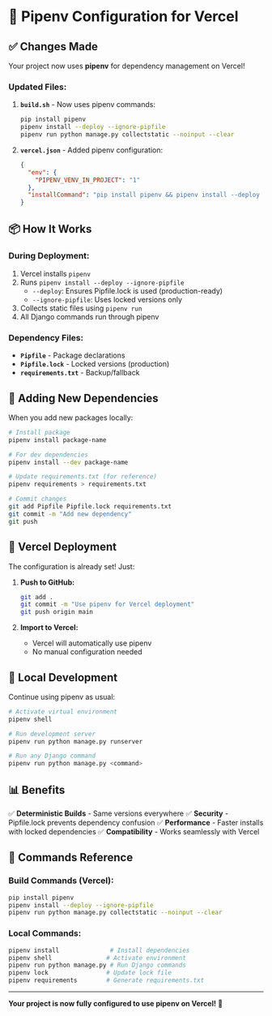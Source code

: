 # 🐍 Pipenv Configuration for Vercel

## ✅ Changes Made

Your project now uses **pipenv** for dependency management on Vercel!

### Updated Files:

1. **`build.sh`** - Now uses pipenv commands:

   ```bash
   pip install pipenv
   pipenv install --deploy --ignore-pipfile
   pipenv run python manage.py collectstatic --noinput --clear
   ```

2. **`vercel.json`** - Added pipenv configuration:
   ```json
   {
     "env": {
       "PIPENV_VENV_IN_PROJECT": "1"
     },
     "installCommand": "pip install pipenv && pipenv install --deploy --ignore-pipfile"
   }
   ```

## 📦 How It Works

### During Deployment:

1. Vercel installs `pipenv`
2. Runs `pipenv install --deploy --ignore-pipfile`
   - `--deploy`: Ensures Pipfile.lock is used (production-ready)
   - `--ignore-pipfile`: Uses locked versions only
3. Collects static files using `pipenv run`
4. All Django commands run through pipenv

### Dependency Files:

- **`Pipfile`** - Package declarations
- **`Pipfile.lock`** - Locked versions (production)
- **`requirements.txt`** - Backup/fallback

## 🔄 Adding New Dependencies

When you add new packages locally:

```bash
# Install package
pipenv install package-name

# For dev dependencies
pipenv install --dev package-name

# Update requirements.txt (for reference)
pipenv requirements > requirements.txt

# Commit changes
git add Pipfile Pipfile.lock requirements.txt
git commit -m "Add new dependency"
git push
```

## 🚀 Vercel Deployment

The configuration is already set! Just:

1. **Push to GitHub:**

   ```bash
   git add .
   git commit -m "Use pipenv for Vercel deployment"
   git push origin main
   ```

2. **Import to Vercel:**
   - Vercel will automatically use pipenv
   - No manual configuration needed

## 🔧 Local Development

Continue using pipenv as usual:

```bash
# Activate virtual environment
pipenv shell

# Run development server
pipenv run python manage.py runserver

# Run any Django command
pipenv run python manage.py <command>
```

## 📊 Benefits

✅ **Deterministic Builds** - Same versions everywhere
✅ **Security** - Pipfile.lock prevents dependency confusion
✅ **Performance** - Faster installs with locked dependencies
✅ **Compatibility** - Works seamlessly with Vercel

## 🎯 Commands Reference

### Build Commands (Vercel):

```bash
pip install pipenv
pipenv install --deploy --ignore-pipfile
pipenv run python manage.py collectstatic --noinput --clear
```

### Local Commands:

```bash
pipenv install              # Install dependencies
pipenv shell               # Activate environment
pipenv run python manage.py # Run Django commands
pipenv lock                # Update lock file
pipenv requirements        # Generate requirements.txt
```

---

**Your project is now fully configured to use pipenv on Vercel!** 🎉
